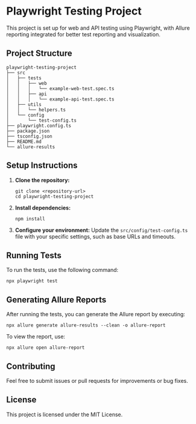 # Playwright Testing Project

This project is set up for web and API testing using Playwright, with Allure reporting integrated for better test reporting and visualization.

## Project Structure

```
playwright-testing-project
├── src
│   ├── tests
│   │   ├── web
│   │   │   └── example-web-test.spec.ts
│   │   ├── api
│   │   │   └── example-api-test.spec.ts
│   ├── utils
│   │   └── helpers.ts
│   └── config
│       └── test-config.ts
├── playwright.config.ts
├── package.json
├── tsconfig.json
├── README.md
└── allure-results
```

## Setup Instructions

1. **Clone the repository:**
   ```
   git clone <repository-url>
   cd playwright-testing-project
   ```

2. **Install dependencies:**
   ```
   npm install
   ```

3. **Configure your environment:**
   Update the `src/config/test-config.ts` file with your specific settings, such as base URLs and timeouts.

## Running Tests

To run the tests, use the following command:

```
npx playwright test
```

## Generating Allure Reports

After running the tests, you can generate the Allure report by executing:

```
npx allure generate allure-results --clean -o allure-report
```

To view the report, use:

```
npx allure open allure-report
```

## Contributing

Feel free to submit issues or pull requests for improvements or bug fixes.

## License

This project is licensed under the MIT License.